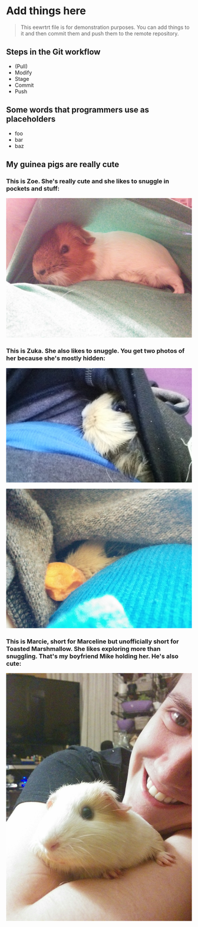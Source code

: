 # Add things here

>This eewrtrt file is for demonstration purposes. You can add things to it and
then commit them and push them to the remote repository.

## Steps in the Git workflow

* (Pull)
* Modify
* Stage
* Commit
* Push

## Some words that programmers use as placeholders

* foo
* bar
* baz

## My guinea pigs are really cute

### This is Zoe. She's really cute and she likes to snuggle in pockets and stuff:

![Zoe](pigs/zoe.jpg)

### This is Zuka. She also likes to snuggle. You get two photos of her because she's mostly hidden:

![Zuka 1](pigs/zuka1.jpg)

![Zuka 2](pigs/zuka2.jpg)

### This is Marcie, short for Marceline but unofficially short for Toasted Marshmallow. She likes exploring more than snuggling. That's my boyfriend Mike holding her. He's also cute:

![Marcie](pigs/marcie.jpg)
